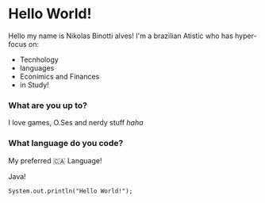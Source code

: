 # Hello World!

Hello my name is Nikolas Binotti alves! I'm a brazilian Atistic who has hyper-focus on:
- Tecnhology
- languages  
- Econimics and Finances
- in Study!

### What are you up to?

I love games, O.Ses and nerdy stuff *haha*

### What language do you code?

My preferred 🇨🇦 Language!

Java!

`System.out.println("Hello World!");`
